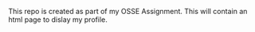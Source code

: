 This repo is created as part of my OSSE Assignment.
This will contain an html page to dislay my profile.
